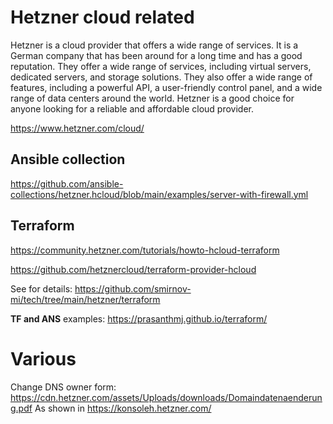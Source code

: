 # Hetzner cloud related 

Hetzner is a cloud provider that offers a wide range of services. It is a German company that has been around for a long time and has a good reputation. They offer a wide range of services, including virtual servers, dedicated servers, and storage solutions. They also offer a wide range of features, including a powerful API, a user-friendly control panel, and a wide range of data centers around the world. Hetzner is a good choice for anyone looking for a reliable and affordable cloud provider.

https://www.hetzner.com/cloud/



## Ansible collection
https://github.com/ansible-collections/hetzner.hcloud/blob/main/examples/server-with-firewall.yml


## Terraform 

https://community.hetzner.com/tutorials/howto-hcloud-terraform

https://github.com/hetznercloud/terraform-provider-hcloud

See for details: https://github.com/smirnov-mi/tech/tree/main/hetzner/terraform


**TF and ANS**  examples: https://prasanthmj.github.io/terraform/


# Various

Change DNS owner form: https://cdn.hetzner.com/assets/Uploads/downloads/Domaindatenaenderung.pdf
As shown in https://konsoleh.hetzner.com/
